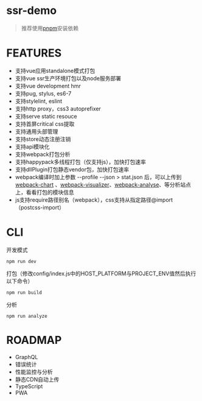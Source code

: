 # ssr-demo

> 推荐使用[pnpm](https://pnpm.js.org/)安装依赖

# FEATURES

- 支持vue应用standalone模式打包
- 支持vue ssr生产环境打包以及node服务部署
- 支持vue development hmr
- 支持pug, stylus, es6-7
- 支持stylelint, eslint
- 支持http proxy，css3 autoprefixer
- 支持serve static resouce
- 支持首屏critical css提取
- 支持通用头部管理
- 支持store动态注册注销
- 支持api模块化
- 支持webpack打包分析
- 支持happypack多线程打包（仅支持js），加快打包速率
- 支持dllPlugin打包静态vendor包，加快打包速率
- webpack编译时加上参数 --profile --json > stat.json 后，可以上传到[webpack-chart](https://alexkuz.github.io/webpack-chart/) 、[webpack-visualizer](https://chrisbateman.github.io/webpack-visualizer/)、[webpack-analyse](http://webpack.github.io/analyse/)、等分析站点上，看看打包的模块信息
- js支持require路径别名（webpack），css支持从指定路径@import（postcss-import）

# CLI

开发模式

```shell
npm run dev
```

打包（修改config/index.js中的HOST_PLATFORM与PROJECT_ENV值然后执行以下命令）

```shell
npm run build
```

分析

```shell
npm run analyze
```

# ROADMAP

- GraphQL
- 错误统计
- 性能监控与分析
- 静态CDN自动上传
- TypeScript
- PWA
